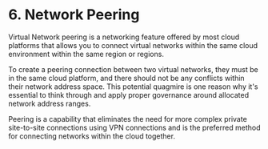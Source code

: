 # 6. Network Peering

Virtual Network peering is a networking feature offered by most cloud platforms that allows you to connect virtual networks within the same cloud environment within the same region or regions.

To create a peering connection between two virtual networks, they must be in the same cloud platform, and there should not be any conflicts within their network address space. This potential quagmire is one reason why it's essential to think through and apply proper governance around allocated network address ranges.

Peering is a capability that eliminates the need for more complex private site-to-site connections using VPN connections and is the preferred method for connecting networks within the cloud together.
